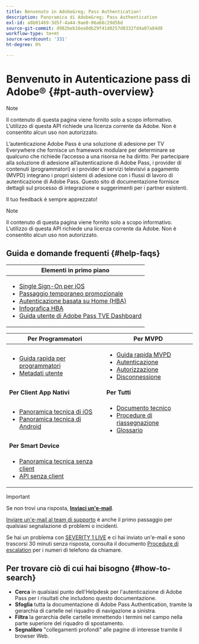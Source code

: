 ```yaml
---
title: Benvenuto in Adobe&reg; Pass Authentication!
description: Panoramica di Adobe&reg; Pass Authentication
exl-id: a8b01469-3d5f-4a44-9ae8-06a68c29d56d
source-git-commit: d982beb16ea0db29f41d0257d8332fd4a07a84d8
workflow-type: tm+mt
source-wordcount: '331'
ht-degree: 0%

---
```


# Benvenuto in Autenticazione pass di Adobe® {#pt-auth-overview}

>[!NOTE]
>
>Il contenuto di questa pagina viene fornito solo a scopo informativo. L’utilizzo di questa API richiede una licenza corrente da Adobe. Non è consentito alcun uso non autorizzato.

L’autenticazione Adobe Pass è una soluzione di adesione per TV Everywhere che fornisce un framework modulare per determinare se qualcuno che richiede l’accesso a una risorsa ne ha diritto. Per partecipare alla soluzione di adesione all’autenticazione di Adobe Pass, i provider di contenuti (programmatori) e i provider di servizi televisivi a pagamento (MVPD) integrano i propri sistemi di adesione con i flussi di lavoro di autenticazione di Adobe Pass. Questo sito di documentazione fornisce dettagli sul processo di integrazione e suggerimenti per i partner esistenti.

Il tuo feedback è sempre apprezzato!

>[!NOTE]
>
>Il contenuto di questa pagina viene fornito solo a scopo informativo. L’utilizzo di questa API richiede una licenza corrente da Adobe. Non è consentito alcun uso non autorizzato.

## Guida e domande frequenti {#help-faqs}

| **Elementi in primo piano** |
|------------------------------------------------------------------------------------------------------------------------------------------------------------------------------------------------------------------------------------------------------------------------------------------------------------------------------------------------------------------------------------------------------------------------------------------------------------------------------------------------------------------------------------------------------------------------------------------------------------------------------------------------------------------------------------------------|
| <ul><li>[Single Sign-On per iOS](/help/authentication/integration-guide-programmers/features-standard/sso-access/partner-sso/apple-sso/apple-sso-overview.md)</li><li>[Passaggio temporaneo promozionale](/help/authentication/integration-guide-programmers/features-premium/temporary-access/promotional-temp-pass.md)</li><li>[Autenticazione basata su Home (HBA)](/help/authentication/integration-guide-programmers/features-standard/hba-access/home-based-authn-tve.md)</li><li>[Infografica HBA](https://dzf8vqv24eqhg.cloudfront.net/userfiles/258/326/ckfinder/files/AdobeNewsletterHBA.pdf)</li><li>[Guida utente di Adobe Pass TVE Dashboard](/help/authentication/user-guide-tve-dashboard/tve-dashboard-overview.md)</li></ul> |

| **Per Programmatori** | **Per MVPD** |
|--------------------------------------------------------------------------------------------------------------------------------------------------------------------------------------------------------------------------------------------------------------------------------|-----------------------------------------------------------------------------------------------------------------------------------------------------------------------------------------------------------------------------------------------------------------------------------------------------------------------------------------------------------------------|
| <ul><li>[Guida rapida per programmatori](/help/authentication/kickstart/programmer-kickstart-guide.md)</li><li>[Metadati utente](/help/authentication/integration-guide-programmers/legacy/rest-api-v1/apis/user-metadata.md)</li></ul> | <ul><li>[Guida rapida MVPD](/help/authentication/kickstart/mvpd-kickstart-guide.md)</li><li>[Autenticazione](/help/authentication/integration-guide-mvpds/authn-usecase.md)</li><li>[Autorizzazione](/help/authentication/integration-guide-mvpds/authz-usecase.md)</li><li>[Disconnessione](/help/authentication/integration-guide-mvpds/usecase-mvpd-logout.md)</li></ul> |
| **Per Client App Nativi** | **Per Tutti** |
| <ul><li>[Panoramica tecnica di iOS](/help/authentication/integration-guide-programmers/legacy/sdks/ios-tvos-sdk/iostvos-sdk-overview.md)</li><li>[Panoramica tecnica di Android](/help/authentication/integration-guide-programmers/legacy/sdks/android-sdk/android-sdk-overview.md)</li></ul> | <ul><li>[Documento tecnico](/help/authentication/kickstart/technical-paper.md)</li><li>[Procedure di riassegnazione](/help/authentication/notes-technical/escalation-procedures.md)</li><li>[Glossario](/help/authentication/kickstart/glossary.md)</li></ul> |
| **Per Smart Device** |                                                                                                                                                                                                                                                                                                                                                                       |
| <ul><li>[Panoramica tecnica senza client](/help/authentication/integration-guide-programmers/legacy/rest-api-v1/apis/rest-api-overview.md)</li><li>[API senza client](/help/authentication/integration-guide-programmers/legacy/rest-api-v1/rest-api-reference.md)</li></ul> |                                                                                                                                                                                                                                                                                                                                                                       |

>[!IMPORTANT]
>
>Se non trovi una risposta, [**Inviaci un&#39;e-mail**](mailto:tve-support@adobe.com).
>
>[Inviare un&#39;e-mail al team di supporto](mailto:tve-support@adobe.com) è anche il primo passaggio per qualsiasi segnalazione di problemi o incidenti.
>
>Se hai un problema con [SEVERITY 1 LIVE](/help/authentication/notes-technical/escalation-procedures.md) e ci hai inviato un&#39;e-mail e sono trascorsi 30 minuti senza risposta, consulta il documento [Procedure di escalation](/help/authentication/notes-technical/escalation-procedures.md) per i numeri di telefono da chiamare.
>


## Per trovare ciò di cui hai bisogno {#how-to-search}

* **Cerca** in qualsiasi punto dell&#39;Helpdesk per l&#39;autenticazione di Adobe Pass per i risultati che includono questo
documentazione.
* **Sfoglia** tutta la documentazione di Adobe Pass Authentication, tramite la gerarchia di cartelle nel riquadro di navigazione a sinistra.
* **Filtra** la gerarchia delle cartelle immettendo i termini nel campo nella parte superiore del riquadro di spostamento.
* **Segnalibro** &quot;collegamenti profondi&quot; alle pagine di interesse tramite il browser Web.
